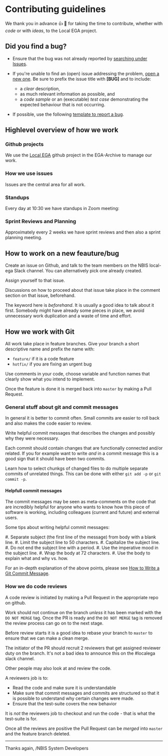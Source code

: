 # Contributing guidelines

We thank you in advance :thumbsup: :tada: for taking the time to
contribute, whether with *code* or with *ideas*, to the Local EGA
project.


## Did you find a bug?

* Ensure that the bug was not already reported by [searching under Issues].

* If you're unable to find an (open) issue addressing the problem, [open a new
  one]. Be sure to prefix the issue title with **[BUG]** and to include:

  - a *clear* description,
  - as much relevant information as possible, and
  - a *code sample* or an (executable) *test case* demonstrating the expected behaviour that is not occurring.

* If possible, use the following [template to report a bug].


## Highlevel overview of how we work

### Github projects

We use the [Local EGA](https://github.com/orgs/EGA-archive/projects/3) github
project in the EGA-Archive to manage our work.

### How we use issues

Issues are the central area for all work.

### Standups

Every day at 10:30 we have standups in Zoom meeting: <id>

### Sprint Reviews and Planning

Approximately every 2 weeks we have sprint reviews and then also a sprint
planning meeting.



## How to work on a new feauture/bug

Create an issue on Github, and talk to the team members on the NBIS local-ega
Slack channel. You can alternatively pick one already created.

Assign yourself to that issue.

Discussions on how to proceed about that issue take place in the comment
section on that issue, beforehand.

The keyword here is *beforehand*. It is usually a good idea to talk about it
first. Somebody might have already some pieces in place, we avoid unnecessary
work duplication and a waste of time and effort.


## How we work with Git

All work take place in feature branches. Give your branch a short descriptive
name and prefix the name with:

   * `feature/` if it is a code feature
   * `hotfix/` if you are fixing an urgent bug

Use comments in your code, choose variable and function names that clearly show
what you intend to implement.

Once the feature is done it is merged back into `master` by making a Pull
Request.


### General stuff about git and commit messages

In general it is better to commit often. Small commits are easier to roll back
and also makes the code easier to review.

Write helpful commit messages that describes the changes and possibly why they
were necessary.

Each commit should contain changes that are functionally connected and/or
related. If you for example want to write _and_ in a commit message this is a
good sign that it should have been two commits.

Learn how to select chunkgs of changed files to do multiple separate commits of
unrelated things. This can be done with either `git add -p` or `git commit -p`.


#### Helpfull commit messages

The commit messages may be seen as meta-comments on the code that are
incredibly helpful for anyone who wants to know how this piece of software is
working, including colleagues (current and future) and external users.

Some tips about writing helpful commit messages:

#. Separate subject (the first line of the message) from body with a blank line.
#. Limit the subject line to 50 characters.
#. Capitalize the subject line.
#. Do not end the subject line with a period.
#. Use the imperative mood in the subject line.
#. Wrap the body at 72 characters.
#. Use the body to explain what and why vs. how.

For an in-depth explanation of the above points, please see [How to Write a Git
Commit Message](http://chris.beams.io/posts/git-commit/).


### How we do code reviews

A code review is initiated by making a Pull Request in the appropriate repo on
github.

Work should not continue on the branch _unless_ it has been marked with the `DO
NOT MERGE` tag. Once the PR is ready and the `DO NOT MERGE` tag is removed the
review process can go on to the next stage.

Before review starts it is a good idea to rebase your branch to `master` to
ensure that we can make a clean merge.

The initiator of the PR should recruit 2 reviewers that get assigned reviewer
duty on the branch. It's not a bad idea to announce this on the #localega slack
channel.

Other people may also look at and review the code.

A reviewers job is to:

  * Read the code and make sure it is understandable
  * Make sure that commit messages and commits are structured so that it is
    possible to understand why certain changes were made.
  * Ensure that the test-suite covers the new behavior

It is _not_ the reviewers job to checkout and run the code - that is what the
test-suite is for.

Once all the reviews are positive the Pull Request can be _merged_ into
`master` and the feature branch deleted.


----

Thanks again,
/NBIS System Developers

[coding guidelines from NBIS]: https://github.com/NBISweden/development-guidelines
[git rebase -i]: https://git-scm.com/book/en/v2/Git-Tools-Rewriting-History
[NBIS reviewing guidelines]: https://github.com/NBISweden/development-guidelines#how-we-do-code-reviews
[searching under Issues]: https://github.com/NBISweden/LocalEGA/issues?utf8=%E2%9C%93&q=is%3Aissue%20label%3Abug%20%5BBUG%5D%20in%3Atitle
[open a new one]: https://github.com/NBISweden/LocalEGA/issues/new?title=%5BBUG%5D
[template to report a bug]: todo
